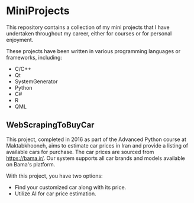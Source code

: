 # MiniProjects

This repository contains a collection of my mini projects that I have undertaken throughout my career, either for courses or for personal enjoyment.

These projects have been written in various programming languages or frameworks, including:
  - C/C++
  - Qt
  - SystemGenerator
  - Python
  - C#
  - R
  - QML

## WebScrapingToBuyCar

This project, completed in 2016 as part of the Advanced Python course at Maktabkhooneh, aims to estimate car prices in Iran and provide a listing of available cars for purchase. The car prices are sourced from https://bama.ir/. Our system supports all car brands and models available on Bama's platform.

With this project, you have two options:

  - Find your customized car along with its price.
  - Utilize AI for car price estimation.

